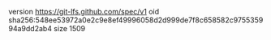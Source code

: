 version https://git-lfs.github.com/spec/v1
oid sha256:548ee53972a0e2c9e8ef49996058d2d999de7f8c658582c975535994a9dd2ab4
size 1509
